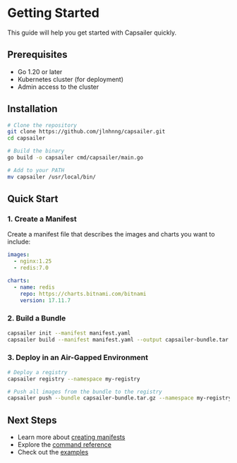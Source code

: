 # Getting Started

This guide will help you get started with Capsailer quickly.

## Prerequisites

- Go 1.20 or later
- Kubernetes cluster (for deployment)
- Admin access to the cluster

## Installation

```bash
# Clone the repository
git clone https://github.com/jlnhnng/capsailer.git
cd capsailer

# Build the binary
go build -o capsailer cmd/capsailer/main.go

# Add to your PATH
mv capsailer /usr/local/bin/
```

## Quick Start

### 1. Create a Manifest

Create a manifest file that describes the images and charts you want to include:

```yaml
images:
  - nginx:1.25
  - redis:7.0

charts:
  - name: redis
    repo: https://charts.bitnami.com/bitnami
    version: 17.11.7
```

### 2. Build a Bundle

```bash
capsailer init --manifest manifest.yaml
capsailer build --manifest manifest.yaml --output capsailer-bundle.tar.gz
```

### 3. Deploy in an Air-Gapped Environment

```bash
# Deploy a registry
capsailer registry --namespace my-registry

# Push all images from the bundle to the registry
capsailer push --bundle capsailer-bundle.tar.gz --namespace my-registry
```

## Next Steps

- Learn more about [creating manifests](user-guide/creating-manifests.md)
- Explore the [command reference](commands/overview.md)
- Check out the [examples](examples.md) 
